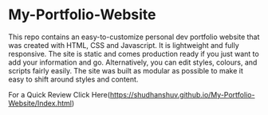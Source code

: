 # My-Portfolio-Website

This repo contains an easy-to-customize personal dev portfolio website that was created with HTML, CSS and Javascript. It is lightweight and fully responsive. The site is static and comes production ready if you just want to add your information and go. Alternatively, you can edit styles, colours, and scripts fairly easily. The site was built as modular as possible to make it easy to shift around styles and content.

For a Quick Review Click Here(https://shudhanshuv.github.io/My-Portfolio-Website/Index.html)
